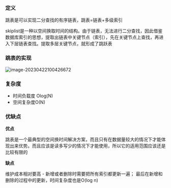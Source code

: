 ### 定义

跳表是可以实现二分查找的有序链表，跳表=链表+多级索引

skiplist是一种以空间换取时间的结构。由于链表，无法进行二分查找，因此借鉴数据库索引的思想，提取出链表中关键节点（索引），先在关键节点上查找，再进入下层链表查找。提取多层关键节点，就形成了跳跃表

### 跳表的实现

![image-20230422100426672](https://s2.loli.net/2023/04/22/puRBJ5FzgoIAkbZ.png)

### 复杂度

- 时间负载度 Olog(N)
- 空间复杂度O(N)

### 优缺点

**优点**

跳表是一个最典型的空间换时间解决方案，而且只有在数据量较大的情况下才能体现出来优势。而且应该是读多写少的情况下才能使用，所以它的适用范围应该还是比较有限的

**缺点**

维护成本相对要高 - 新增或者删除时需要把所有索引都更新一遍；
最后在新增和删除的过程中的更新，时间复杂度也是O(log n)
